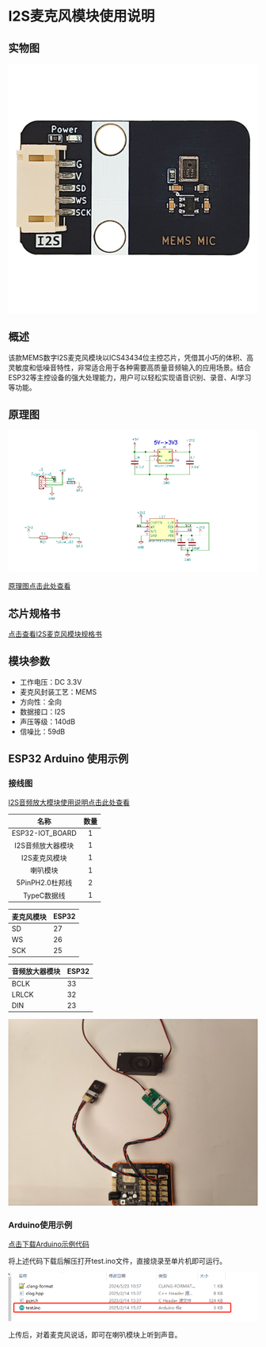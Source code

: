 # I2S麦克风模块使用说明

## 实物图

![实物图](picture\fe4db4fa6d60ad4f65a781c77422d75.jpg)

## 概述

该款MEMS数字I2S麦克风模块以ICS43434位主控芯片，凭借其小巧的体积、高灵敏度和低噪音特性，非常适合用于各种需要高质量音频输入的应用场景。结合ESP32等主控设备的强大处理能力，用户可以轻松实现语音识别、录音、AI学习等功能。

## 原理图

![原理图](picture/企业微信截图_17397591702741.png)

[原理图点击此处查看](zh-cn/ph2.0_sensors/smart_module/i2s_mems_mic/MSM261S4030H0_MEMS_MIC.pdf ':ignore')

## 芯片规格书

[点击查看I2S麦克风模块规格书](zh-cn/ph2.0_sensors/smart_module/i2s_mems_mic/ICS-43434.pdf ':ignore')

## 模块参数

- 工作电压：DC 3.3V
- 麦克风封装工艺：MEMS
- 方向性：全向
- 数据接口：I2S
- 声压等级：140dB
- 信噪比：59dB

## ESP32 Arduino 使用示例

### 接线图

[I2S音频放大模块使用说明点击此处查看](zh-cn/ph2.0_sensors/smart_module/i2s_audio_amplifier_module/i2s_audio_amplifier_module.md)

|       名称        | 数量 |
| :---------------: | :--: |
|  ESP32-IOT_BOARD  |  1   |
| I2S音频放大器模块 |  1   |
|   I2S麦克风模块   |  1   |
|     喇叭模块      |  1   |
|  5PinPH2.0杜邦线  |  2   |
|    TypeC数据线    |  1   |

| 麦克风模块 | ESP32 |
| ---------- | ----- |
| SD         | 27    |
| WS         | 26    |
| SCK        | 25    |

| 音频放大器模块 | ESP32 |
| -------------- | ----- |
| BCLK           | 33    |
| LRLCK          | 32    |
| DIN            | 23    |

![接线图](picture\0d78779d3037b02b210861fc6a63f5b.jpg)

### Arduino使用示例

[点击下载Arduino示例代码](zh-cn/ph2.0_sensors/smart_module/i2s_mems_mic/esp32_i2s_rw.zip ':ignore')

将上述代码下载后解压打开test.ino文件，直接烧录至单片机即可运行。

![alt text](picture/1739764056471.jpg)

上传后，对着麦克风说话，即可在喇叭模块上听到声音。
